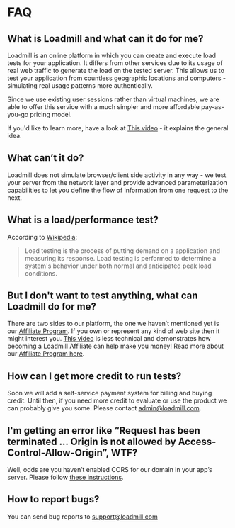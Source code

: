 # FAQ

## What is Loadmill and what can it do for me?

Loadmill is an online platform in which you can create and execute load tests for your application. It differs from other services due to its usage of real web traffic to generate the load on the tested server. This allows us to test your application from countless geographic locations and computers - simulating real usage patterns more authentically.

Since we use existing user sessions rather than virtual machines, we are able to offer this service with a much simpler and more affordable pay-as-you-go pricing model.

If you'd like to learn more, have a look at [This video](https://youtu.be/d9DpWolfapE) - it explains the general idea.

## What can’t it do?

Loadmill does not simulate browser/client side activity in any way - we test your server from the network layer and provide advanced parameterization capabilities to let you define the flow of information from one request to the next.

## What is a load/performance test?

According to [Wikipedia](https://en.wikipedia.org/wiki/Load_testing):

> Load testing is the process of putting demand on a application and measuring its response. Load testing is performed to determine a system's behavior under both normal and anticipated peak load conditions.

## But I don't want to test anything, what can Loadmill do for me?

There are two sides to our platform, the one we haven’t mentioned yet is our [Affiliate Program](https://www.loadmill.com/join-affiliate). If you own or represent any kind of web site then it might interest you. [This video](https://youtu.be/d9DpWolfapE) is less technical and demonstrates how becoming a Loadmill Affiliate can help make you money! Read more about our [Affiliate Program here](/affiliate-program.html).

## How can I get more credit to run tests?

Soon we will add a self-service payment system for billing and buying credit. Until then, if you need more credit to evaluate or use the product we can probably give you some. Please contact [admin@loadmill.com](mailto:admin@loadmill.com).

## I'm getting an error like “Request has been terminated ... Origin is not allowed by Access-Control-Allow-Origin”, WTF?

Well, odds are you haven’t enabled CORS for our domain in your app’s server. Please follow [these instructions](testing-with-cors.html).

## How to report bugs?

You can send bug reports to [support@loadmill.com](mailto:support@loadmill.com)

